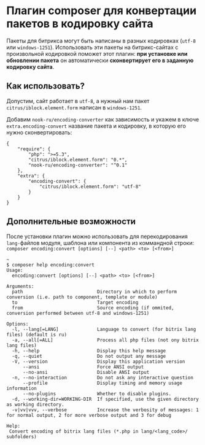 # Плагин composer для конвертации пакетов в кодировку сайта
  
Пакеты для битрикса могут быть написаны в разных кодировках (`utf-8` или `windows-1251`). Использовать эти пакеты на битрикс-сайтах с произвольной кодировкой поможет этот плагин: **при установке или обновлении пакета** он автоматически **сконвертирует его в заданную кодировку сайта**.

## Как использовать?

Допустим, сайт работает в `utf-8`, а нужный нам пакет `citrus/iblock.element.form` написан в `windows-1251`.

Добавим `nook-ru/encoding-converter` как зависимость и укажем в ключе `extra.encoding-convert` название пакета и кодировку, в которую его нужно сконвертировать:

```
{
    "require": {
        "php": ">=5.3",
        "citrus/iblock.element.form": "0.*",
        "nook-ru/encoding-converter": "^0.1"
    },
    "extra": {
    	"encoding-convert": {
    		"citrus/iblock.element.form": "utf-8"
    	}
    }
}
```

## Дополнительные возможности

После установки плагин можно использовать для перекодирования `lang-`файлов модуля, шаблона или компонента из коммандной строки: `composer encoding:convert [options] [--] <path> <to> [<from>]`

```
~
$ composer help encoding:convert
Usage:
  encoding:convert [options] [--] <path> <to> [<from>]

Arguments:
  path                           Directory in which to perform conversion (i.e. path to component, template or module)
  to                             Target encoding
  from                           Source encoding (if ommited, conversion performed between utf-8 and windows-1251)

Options:
  -l, --lang[=LANG]              Language to convert (for bitrix lang files) (default is ru)
  -a, --all[=ALL]                Process all php files (not ony bitrix lang files)
  -h, --help                     Display this help message
  -q, --quiet                    Do not output any message
  -V, --version                  Display this application version
      --ansi                     Force ANSI output
      --no-ansi                  Disable ANSI output
  -n, --no-interaction           Do not ask any interactive question
      --profile                  Display timing and memory usage information
      --no-plugins               Whether to disable plugins.
  -d, --working-dir=WORKING-DIR  If specified, use the given directory as working directory.
  -v|vv|vvv, --verbose           Increase the verbosity of messages: 1 for normal output, 2 for more verbose output and 3 for debug

Help:
 Convert encoding of bitrix lang files (*.php in lang/<lang_code>/ subfolders)

```